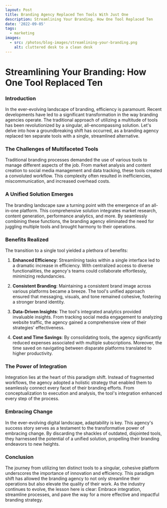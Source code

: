 ```yaml
---
layout: Post
title: Branding Agency Replaced Ten Tools With Just One
description: Streamlining Your Branding. How One Tool Replaced Ten
date: '2022-09-05'
tags:
  - marketing
images:
  - src: /photos/blog-images/streamlining-your-branding.png
    alt: cluttered desk to a clean desk
---
```


# **Streamlining Your Branding: How One Tool Replaced Ten**

### Introduction

In the ever-evolving landscape of branding, efficiency is paramount. Recent developments have led to a significant transformation in the way branding agencies operate. The traditional approach of utilizing a multitude of tools has been revolutionized by a singular, all-encompassing solution. Let's delve into how a groundbreaking shift has occurred, as a branding agency replaced ten separate tools with a single, streamlined alternative.

### The Challenges of Multifaceted Tools

Traditional branding processes demanded the use of various tools to manage different aspects of the job. From market analysis and content creation to social media management and data tracking, these tools created a convoluted workflow. This complexity often resulted in inefficiencies, miscommunication, and increased overhead costs.

### A Unified Solution Emerges

The branding landscape saw a turning point with the emergence of an all-in-one platform. This comprehensive solution integrates market research, content generation, performance analytics, and more. By seamlessly combining these functions, the branding agency eliminated the need for juggling multiple tools and brought harmony to their operations.

### Benefits Realized

The transition to a single tool yielded a plethora of benefits:

1. **Enhanced Efficiency**: Streamlining tasks within a single interface led to a dramatic increase in efficiency. With centralized access to diverse functionalities, the agency's teams could collaborate effortlessly, minimizing redundancies.
    
2. **Consistent Branding**: Maintaining a consistent brand image across various platforms became a breeze. The tool's unified approach ensured that messaging, visuals, and tone remained cohesive, fostering a stronger brand identity.
    
3. **Data-Driven Insights**: The tool's integrated analytics provided invaluable insights. From tracking social media engagement to analyzing website traffic, the agency gained a comprehensive view of their strategies' effectiveness.
    
4. **Cost and Time Savings**: By consolidating tools, the agency significantly reduced expenses associated with multiple subscriptions. Moreover, the time saved on navigating between disparate platforms translated to higher productivity.
    

### The Power of Integration

Integration lies at the heart of this paradigm shift. Instead of fragmented workflows, the agency adopted a holistic strategy that enabled them to seamlessly connect every facet of their branding efforts. From conceptualization to execution and analysis, the tool's integration enhanced every step of the process.

### Embracing Change

In the ever-evolving digital landscape, adaptability is key. This agency's success story serves as a testament to the transformative power of embracing change. By discarding the shackles of outdated, disjointed tools, they harnessed the potential of a unified solution, propelling their branding endeavors to new heights.

### Conclusion

The journey from utilizing ten distinct tools to a singular, cohesive platform underscores the importance of innovation and efficiency. This paradigm shift has allowed the branding agency to not only streamline their operations but also elevate the quality of their work. As the industry continues to evolve, the lesson here is clear: Embrace integration, streamline processes, and pave the way for a more effective and impactful branding strategy.